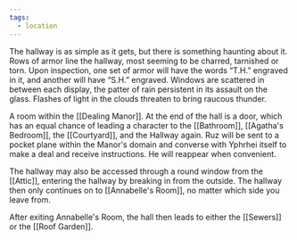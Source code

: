```yaml
---
tags:
  - location
---
```

The hallway is as simple as it gets, but there is something haunting about it. Rows of armor line the hallway, most seeming to be charred, tarnished or torn. Upon inspection, one set of armor will have the words “T.H.” engraved in it, and another will have “S.H.” engraved. Windows are scattered in between each display, the patter of rain persistent in its assault on the glass. Flashes of light in the clouds threaten to bring raucous thunder.

A room within the [[Dealing Manor]]. At the end of the hall is a door, which has an equal chance of leading a character to the [[Bathroom]], [[Agatha's Bedroom]], the [[Courtyard]], and the Hallway again. Ruz will be sent to a pocket plane within the Manor's domain and converse with Yphrhei itself to make a deal and receive instructions. He will reappear when convenient.

The hallway may also be accessed through a round window from the [[Attic]], entering the hallway by breaking in from the outside. The hallway then only continues on to [[Annabelle's Room]], no matter which side you leave from.

After exiting Annabelle's Room, the hall then leads to either the [[Sewers]] or the [[Roof Garden]].